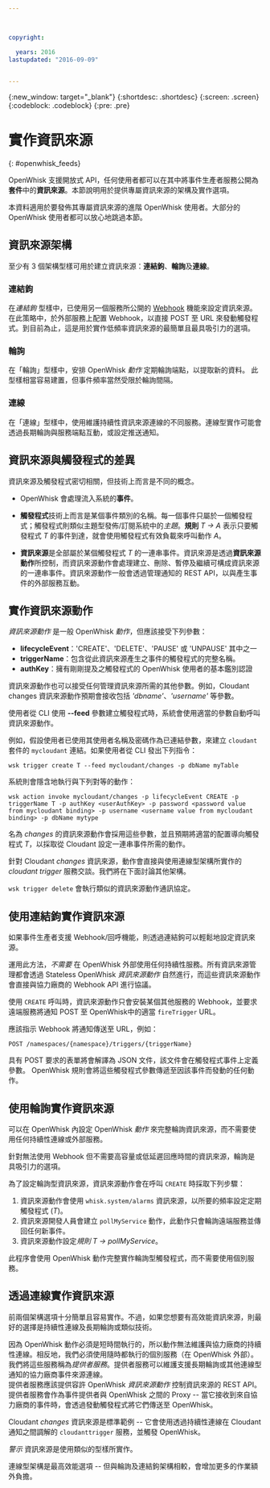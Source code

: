 ```yaml
---

 

copyright:

  years: 2016
lastupdated: "2016-09-09"
 

---
```


{:new_window: target="_blank"}
{:shortdesc: .shortdesc}
{:screen: .screen}
{:codeblock: .codeblock}
{:pre: .pre}

# 實作資訊來源
{: #openwhisk_feeds}

OpenWhisk 支援開放式 API，任何使用者都可以在其中將事件生產者服務公開為**套件**中的**資訊來源**。本節說明用於提供專屬資訊來源的架構及實作選項。

本資料適用於要發佈其專屬資訊來源的進階 OpenWhisk 使用者。大部分的 OpenWhisk 使用者都可以放心地跳過本節。

## 資訊來源架構

至少有 3 個架構型樣可用於建立資訊來源：**連結鉤**、**輪詢**及**連線**。

### 連結鉤
在*連結鉤* 型樣中，已使用另一個服務所公開的 [Webhook](https://en.wikipedia.org/wiki/Webhook) 機能來設定資訊來源。在此策略中，於外部服務上配置 Webhook，以直接 POST 至 URL 來發動觸發程式。到目前為止，這是用於實作低頻率資訊來源的最簡單且最具吸引力的選項。

### 輪詢
在「輪詢」型樣中，安排 OpenWhisk *動作* 定期輪詢端點，以提取新的資料。
此型樣相當容易建置，但事件頻率當然受限於輪詢間隔。

### 連線
在「連線」型樣中，使用維護持續性資訊來源連線的不同服務。連線型實作可能會透過長期輪詢與服務端點互動，或設定推送通知。


## 資訊來源與觸發程式的差異

資訊來源及觸發程式密切相關，但技術上而言是不同的概念。   

- OpenWhisk 會處理流入系統的**事件**。

- **觸發程式**技術上而言是某個事件類別的名稱。每一個事件只屬於一個觸發程式；觸發程式則類似主題型發佈/訂閱系統中的*主題*。**規則** *T -> A* 表示只要觸發程式 *T* 的事件到達，就會使用觸發程式有效負載來呼叫動作 *A*。

- **資訊來源**是全部屬於某個觸發程式 *T* 的一連串事件。資訊來源是透過**資訊來源動作**所控制，而資訊來源動作會處理建立、刪除、暫停及繼續可構成資訊來源的一連串事件。資訊來源動作一般會透過管理通知的 REST API，以與產生事件的外部服務互動。

##  實作資訊來源動作

*資訊來源動作* 是一般 OpenWhisk *動作*，但應該接受下列參數：
* **lifecycleEvent**：'CREATE'、'DELETE'、'PAUSE' 或 'UNPAUSE' 其中之一
* **triggerName**：包含從此資訊來源產生之事件的觸發程式的完整名稱。
* **authKey**：擁有剛剛提及之觸發程式的 OpenWhisk 使用者的基本鑑別認證

資訊來源動作也可以接受任何管理資訊來源所需的其他參數。例如，Cloudant changes 資訊來源動作預期會接收包括 *'dbname'*、*'username'* 等參數。

使用者從 CLI 使用 **--feed** 參數建立觸發程式時，系統會使用適當的參數自動呼叫資訊來源動作。

例如，假設使用者已使用其使用者名稱及密碼作為已連結參數，來建立 `cloudant` 套件的 `mycloudant` 連結。如果使用者從 CLI 發出下列指令：

`wsk trigger create T --feed mycloudant/changes -p dbName myTable`

系統則會隱含地執行與下列對等的動作：

`wsk action invoke mycloudant/changes -p lifecycleEvent CREATE -p triggerName T -p authKey <userAuthKey> -p password <password value from mycloudant binding> -p username <username value from mycloudant binding> -p dbName mytype`

名為 *changes* 的資訊來源動作會採用這些參數，並且預期將適當的配置導向觸發程式 *T*，以採取從 Cloudant 設定一連串事件所需的動作。    

針對 Cloudant *changes* 資訊來源，動作會直接與使用連線型架構所實作的 *cloudant trigger* 服務交談。我們將在下面討論其他架構。

`wsk trigger delete` 會執行類似的資訊來源動作通訊協定。    

## 使用連結鉤實作資訊來源

如果事件生產者支援 Webhook/回呼機能，則透過連結鉤可以輕鬆地設定資訊來源。

運用此方法，*不需要* 在 OpenWhisk 外部使用任何持續性服務。所有資訊來源管理都會透過 Stateless OpenWhisk *資訊來源動作* 自然進行，而這些資訊來源動作會直接與協力廠商的 Webhook API 進行協議。

使用 `CREATE` 呼叫時，資訊來源動作只會安裝某個其他服務的 Webhook，並要求遠端服務將通知 POST 至 OpenWhisk中的適當 `fireTrigger` URL。

應該指示 Webhook 將通知傳送至 URL，例如：

`POST /namespaces/{namespace}/triggers/{triggerName}`

具有 POST 要求的表單將會解譯為 JSON 文件，該文件會在觸發程式事件上定義參數。
OpenWhisk 規則會將這些觸發程式參數傳遞至因該事件而發動的任何動作。

## 使用輪詢實作資訊來源

可以在 OpenWhisk 內設定 OpenWhisk *動作* 來完整輪詢資訊來源，而不需要使用任何持續性連線或外部服務。

針對無法使用 Webhook 但不需要高容量或低延遲回應時間的資訊來源，輪詢是具吸引力的選項。

為了設定輪詢型資訊來源，資訊來源動作會在呼叫 `CREATE` 時採取下列步驟：

1.   資訊來源動作會使用 `whisk.system/alarms` 資訊來源，以所要的頻率設定定期觸發程式 (*T*)。
2.   資訊來源開發人員會建立 `pollMyService` 動作，此動作只會輪詢遠端服務並傳回任何新事件。
3.  資訊來源動作設定*規則* *T -> pollMyService*。

此程序會使用 OpenWhisk 動作完整實作輪詢型觸發程式，而不需要使用個別服務。

## 透過連線實作資訊來源

前兩個架構選項十分簡單且容易實作。不過，如果您想要有高效能資訊來源，則最好的選擇是持續性連線及長期輪詢或類似技術。

因為 OpenWhisk 動作必須是短時間執行的，所以動作無法維護與協力廠商的持續性連線。相反地，我們必須使用隨時都執行的個別服務（在 OpenWhisk 外部）。我們將這些服務稱為*提供者服務*。提供者服務可以維護支援長期輪詢或其他連線型通知的協力廠商事件來源連線。   
提供者服務應該提供容許 OpenWhisk *資訊來源動作* 控制資訊來源的 REST API。提供者服務會作為事件提供者與 OpenWhisk 之間的 Proxy -- 當它接收到來自協力廠商的事件時，會透過發動觸發程式將它們傳送至 OpenWhisk。

Cloudant *changes* 資訊來源是標準範例 -- 它會使用透過持續性連線在 Cloudant 通知之間調解的 `cloudanttrigger` 服務，並觸發 OpenWhisk。

*警示* 資訊來源是使用類似的型樣所實作。

連線型架構是最高效能選項 -- 但與輪詢及連結鉤架構相較，會增加更多的作業額外負擔。   
